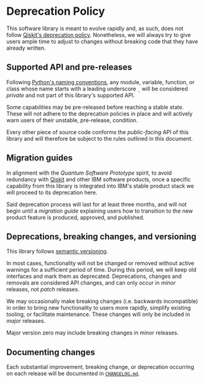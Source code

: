# Deprecation Policy

This software library is meant to evolve rapidly and, as such, does not follow [Qiskit's deprecation policy](https://github.com/Qiskit/qiskit/blob/main/DEPRECATION.md). Nonetheless, we will always try to give users ample time to adjust to changes without breaking code that they have already written.


## Supported API and pre-releases

Following [Python's naming conventions](https://realpython.com/python-double-underscore/), any module, variable, function, or class whose name starts with a leading underscore `_` will be considered _private_ and not part of this library's supported API.

Some capabilities may be pre-released before reaching a stable state. These will not adhere to the deprecation policies in place and will actively warn users of their unstable, pre-release, condition.

Every other piece of source code conforms the _public-facing_ API of this library and will therefore be subject to the rules outlined in this document.


## Migration guides

In alignment with the _Quantum Software Prototype_ spirit, to avoid redundancy with [Qiskit](https://www.ibm.com/quantum/qiskit) and other IBM software products, once a specific capability from this library is integrated into IBM's stable product stack we will proceed to its deprecation here.

Said deprecation process will last for at least three months, and will not begin until a _migration guide_ explaining users how to transition to the new product feature is produced, approved, and published.


## Deprecations, breaking changes, and versioning

This library follows [semantic versioning](https://semver.org/).

In most cases, functionality will not be changed or removed without active warnings for a sufficient period of time. During this period, we will keep old interfaces and mark them as deprecated. Deprecations, changes and removals are considered API changes, and can only occur in _minor_ releases, not _patch_ releases.

We may occasionally make breaking changes (i.e. backwards incompatible) in order to bring new functionality to users more rapidly, simplify existing tooling, or facilitate maintenance. These changes will only be included in _major_ releases.

Major version zero may include breaking changes in minor releases.


## Documenting changes

Each substantial improvement, breaking change, or deprecation occurring on each release will be documented in [`CHANGELOG.md`](https://github.com/IBM-Quantum-Technical-Enablement/quantum-enablement/blob/main/CHANGELOG.md).
